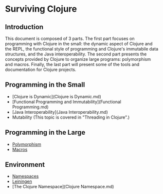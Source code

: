 # Surviving Clojure

## Introduction

This document is composed of 3 parts. The first part focuses on programming with Clojure in the small: the dynamic aspect of Clojure and the REPL, the functional style of programming and Clojure's immutabile data structures, and the Java interoperability. The second part presents the concepts provided by Clojure to organize large programs: polymorphism and macros. Finally, the last part will present some of the tools and documentation for Clojure projects.

## Programming in the Small

* [Clojure is Dynamic](Clojure is Dynamic.md)
* [Functional Programming and Immutability](Functional Programming.md)
* [Java Interoperability](Java Interoperability.md)
* Mutability (This topic is covered in "Threading in Clojure".)

## Programming in the Large

* [Polymorphism](Polymorphism.md)
* [Macros](Macros.md)

## Environment

* [Namespaces](Namespaces.md)
* [Leiningen](leiningen.md)
* [The Clojure Namespace](Clojure Namespace.md)

